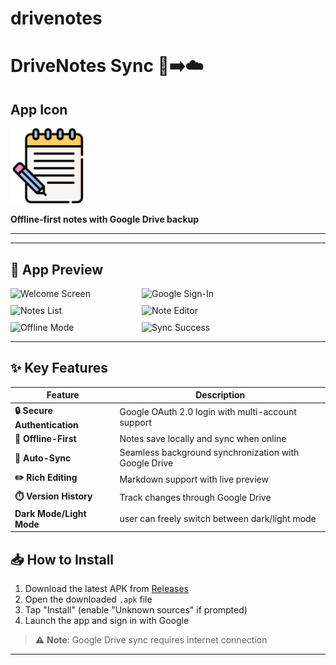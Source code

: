 # drivenotes

# DriveNotes Sync 📱➡️☁️

## App Icon

<img src="lib/assets/images/notes_icon.png" alt="App Icon" width="120">

**Offline-first notes with Google Drive backup**

---
-----------------------------------------------------------------------

## 📱 App Preview

<div style="display: flex; flex-wrap: wrap; gap: 10px;">
  <img src="https://drive.google.com/uc?export=view&id=1PeH_rtblQdv0S_AU0JG0K1Z3QYmNDpRU" alt="Welcome Screen" width="200">
  <img src="https://drive.google.com/uc?export=view&id=11IMaPA-7mrbMY2sr-blCy_I3P_1GJ3QQ" alt="Google Sign-In" width="200">
  <img src="assets/screenshots/notes_list.jpg" alt="Notes List" width="200">
  <img src="assets/screenshots/editor.jpg" alt="Note Editor" width="200">
  <img src="assets/screenshots/offline.jpg" alt="Offline Mode" width="200">
  <img src="assets/screenshots/sync_success.jpg" alt="Sync Success" width="200">
</div>

---

## ✨ Key Features

| Feature | Description |
|---------|-------------|
| **🔒 Secure Authentication** | Google OAuth 2.0 login with multi-account support |
| **📱 Offline-First** | Notes save locally and sync when online |
| **🔄 Auto-Sync** | Seamless background synchronization with Google Drive |
| **✏️ Rich Editing** | Markdown support with live preview |
| **⏱️ Version History** | Track changes through Google Drive |
| **Dark Mode/Light Mode** | user can freely switch between dark/light mode |


## 📥 How to Install
1. Download the latest APK from [Releases](https://github.com/Mohit-Smarth-Arora/driveNotes/releases/tag/v1.0.0)
2. Open the downloaded `.apk` file
3. Tap "Install" (enable "Unknown sources" if prompted)
4. Launch the app and sign in with Google

> ⚠️ **Note**: Google Drive sync requires internet connection

---
